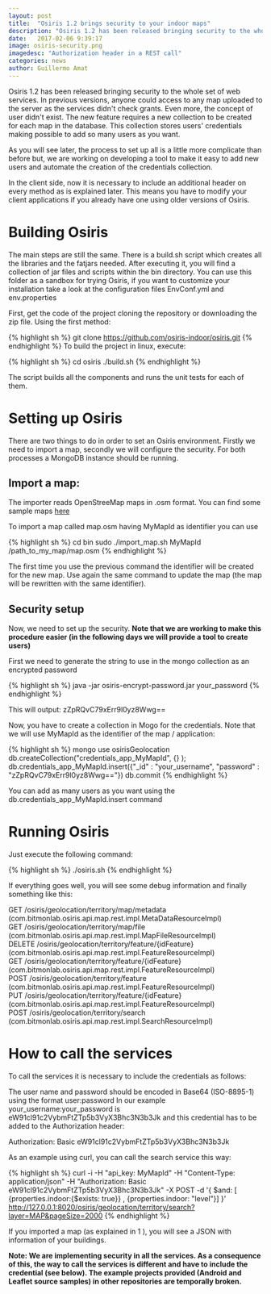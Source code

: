 ```yaml
---
layout: post
title:  "Osiris 1.2 brings security to your indoor maps"
description: "Osiris 1.2 has been released bringing security to the whole set of web services. In previous versions, anyone could access to any map uploaded to the server as the services didn't check grants. Even more, the concept of user didn't exist."
date:   2017-02-06 9:39:17
image: osiris-security.png
imagedesc: "Authorization header in a REST call"
categories: news
author: Guillermo Amat
---
```


Osiris 1.2 has been released bringing security to the whole set of web services. In previous versions, anyone could access to any map uploaded to the server as the services didn't check grants. Even more, the concept of user didn't exist. The new feature requires a new collection to be created for each map in the database. This collection stores users' credentials making possible to add so many users as you want.

As you will see later, the process to set up all is a little more complicate than before but, we are working on developing a tool to make it easy to add new users and automate the creation of the credentials collection. 

In the client side, now it is necessary to include an additional header on every method as is explained later. This means you have to modify your client applications if you already have one using older versions of Osiris. 

# Building Osiris
The main steps are still the same. There is a build.sh script which creates all the libraries and the fatjars needed. After executing it, you will find a collection of jar files and scripts within the bin directory. You can use this folder as a sandbox for trying Osiris, if you want to customize your installation take a look at the configuration files EnvConf.yml and env.properties

First, get the code of the project cloning the repository or downloading the zip file. Using the first method:

{% highlight sh %}
git clone https://github.com/osiris-indoor/osiris.git
{% endhighlight %}
To build the project in linux, execute:

{% highlight sh %}
cd osiris
./build.sh
{% endhighlight %}

The script builds all the components and runs the unit tests for each of them.

# Setting up Osiris
There are two things to do in order to set an Osiris environment. Firstly we need to import a map, secondly we will configure the security. For both processes a MongoDB instance should be running.

## Import a map:
The importer reads OpenStreeMap maps in .osm format. You can find some sample maps [here](https://github.com/osiris-indoor/sample-maps)


To import a map called map.osm having MyMapId as identifier you can use

{% highlight sh %}
cd bin
sudo ./import_map.sh MyMapId /path_to_my_map/map.osm
{% endhighlight %}

The first time you use the previous command the identifier will be created for the new map. Use again the same command to update the map (the map will be rewritten with the same identifier).

## Security setup
Now, we need to set up the security. **Note that we are working to make this procedure easier (in the following days we will provide a tool to create users)**
 
First we need to generate the string to use in the mongo collection as an encrypted password

{% highlight sh %}
java -jar osiris-encrypt-password.jar your_password
{% endhighlight %}

This will output: zZpRQvC79xErr9l0yz8Wwg==

Now, you have to create a collection in Mogo for the credentials. Note that we will use MyMapId as the identifier of the map / application:

{% highlight sh %}
mongo
use osirisGeolocation
db.createCollection("credentials_app_MyMapId", {} );
db.credentials_app_MyMapId.insert({"_id" : "your_username", "password" : "zZpRQvC79xErr9l0yz8Wwg=="})
db.commit
{% endhighlight %}

You can add as many users as you want using the db.credentials_app_MyMapId.insert command 

# Running Osiris 

Just execute the following command:

{% highlight sh %}
./osiris.sh
{% endhighlight %}

If everything goes well, you will see some debug information and finally something like this:
  
  GET     /osiris/geolocation/territory/map/metadata (com.bitmonlab.osiris.api.map.rest.impl.MetaDataResourceImpl)  
  GET     /osiris/geolocation/territory/map/file (com.bitmonlab.osiris.api.map.rest.impl.MapFileResourceImpl)  
  DELETE  /osiris/geolocation/territory/feature/{idFeature} (com.bitmonlab.osiris.api.map.rest.impl.FeatureResourceImpl)  
  GET     /osiris/geolocation/territory/feature/{idFeature} (com.bitmonlab.osiris.api.map.rest.impl.FeatureResourceImpl)  
  POST    /osiris/geolocation/territory/feature (com.bitmonlab.osiris.api.map.rest.impl.FeatureResourceImpl)  
  PUT     /osiris/geolocation/territory/feature/{idFeature} (com.bitmonlab.osiris.api.map.rest.impl.FeatureResourceImpl)  
  POST    /osiris/geolocation/territory/search (com.bitmonlab.osiris.api.map.rest.impl.SearchResourceImpl)  

# How to call the services 

To call the services it is necessary to include the credentials as follows:
  
  The user name and password should be encoded in Base64 (ISO-8895-1) using the format user:password In our example your_username:your_password is  eW91cl91c2VybmFtZTp5b3VyX3Bhc3N3b3Jk and this credential has to be added to the Authorization header: 
  
  Authorization: Basic eW91cl91c2VybmFtZTp5b3VyX3Bhc3N3b3Jk

 

As an example using curl, you can call the search service this way:

{% highlight sh %}
curl -i -H "api_key: MyMapId" -H "Content-Type: application/json" -H "Authorization: Basic eW91cl91c2VybmFtZTp5b3VyX3Bhc3N3b3Jk"  -X POST -d '{ $and: [ {properties.indoor:{$exists: true}} , {properties.indoor: "level"}] }' http://127.0.0.1:8020/osiris/geolocation/territory/search?layer=MAP&pageSize=2000
{% endhighlight %}
  
  If you imported a map (as explained in 1 ), you will see a JSON with information of your buildings.

**Note: We are implementing security in all the services. As a consequence of this, the way to call the services is different and have to include the credential (see below). The example projects provided (Android and Leaflet source samples) in other repositories are temporally broken.**
